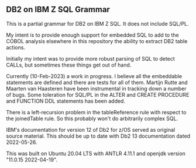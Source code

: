## DB2 on IBM Z SQL Grammar

This is a partial grammar for DB2 on IBM Z SQL.  It does not include SQL/PL.

My intent is to provide enough support for embedded SQL to add to the COBOL analysis elsewhere in this repository the ability to extract DB2 table actions.

Initially my intent was to provide more robust parsing of SQL to detect CALLs, but sometimes these things get out of hand.

Currently (10-Feb-2023) a work in progress.  I believe all the embeddable statements are defined and there are tests for all of them.  Martijn Rutte and Maarten van Haasteren have been instrumental in tracking down a number of bugs.  Some toleration for SQL/PL in the ALTER and CREATE PROCEDURE and FUNCTION DDL statements has been added.

There is a left-recursion problem in the tableReference rule with respect to the joinedTable rule.  So this probably won't do arbitrarily complex SQL.

IBM's documentation for version 12 of Db2 for z/OS served as original source material.  This should be up to date with Db2 13 documentation dated 2022-05-26.

This was built on Ubuntu 20.04 LTS with ANTLR 4.11.1 and openjdk version "11.0.15 2022-04-19".


